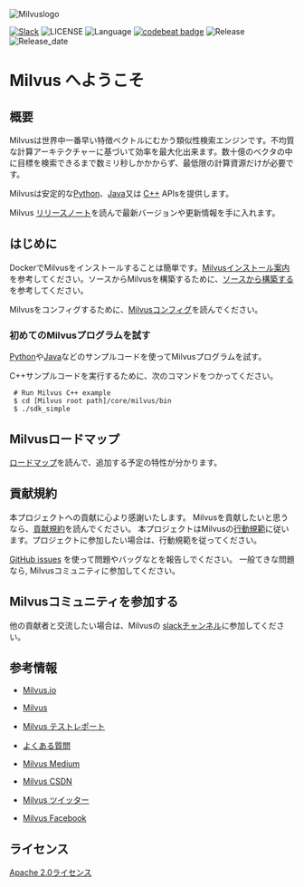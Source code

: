 ![Milvuslogo](https://github.com/milvus-io/docs/blob/master/assets/milvus_logo.png)


[![Slack](https://img.shields.io/badge/Join-Slack-orange)](https://join.slack.com/t/milvusio/shared_invite/enQtNzY1OTQ0NDI3NjMzLWNmYmM1NmNjOTQ5MGI5NDhhYmRhMGU5M2NhNzhhMDMzY2MzNDdlYjM5ODQ5MmE3ODFlYzU3YjJkNmVlNDQ2ZTk)
![LICENSE](https://img.shields.io/badge/license-Apache--2.0-brightgreen)
![Language](https://img.shields.io/badge/language-C%2B%2B-blue)
[![codebeat badge](https://codebeat.co/badges/e030a4f6-b126-4475-a938-4723d54ec3a7?style=plastic)](https://codebeat.co/projects/github-com-jinhai-cn-milvus-master)
![Release](https://img.shields.io/badge/release-v0.5.3-yellowgreen)
![Release_date](https://img.shields.io/badge/release%20date-November-yellowgreen)


# Milvus へようこそ

## 概要

Milvusは世界中一番早い特徴ベクトルにむかう類似性検索エンジンです。不均質な計算アーキテクチャーに基づいて効率を最大化出来ます。数十億のベクタの中に目標を検索できるまで数ミリ秒しかかからず、最低限の計算資源だけが必要です。

Milvusは安定的な[Python](https://github.com/milvus-io/pymilvus)、[Java](https://github.com/milvus-io/milvus-sdk-java)又は [C++](https://github.com/milvus-io/milvus/tree/master/core/src/sdk) APIsを提供します。

Milvus [リリースノート](https://milvus.io/docs/en/release/v0.5.3/)を読んで最新バージョンや更新情報を手に入れます。


## はじめに

DockerでMilvusをインストールすることは簡単です。[Milvusインストール案内](https://milvus.io/docs/en/userguide/install_milvus/) を参考してください。ソースからMilvusを構築するために、[ソースから構築する](install.md)を参考してください。

Milvusをコンフィグするために、[Milvusコンフィグ](https://github.com/milvus-io/docs/blob/master/reference/milvus_config.md)を読んでください。

### 初めてのMilvusプログラムを試す

[Python](https://www.milvus.io/docs/en/userguide/example_code/)や[Java](https://github.com/milvus-io/milvus-sdk-java/tree/master/examples)などのサンプルコードを使ってMilvusプログラムを試す。

C++サンプルコードを実行するために、次のコマンドをつかってください。

```shell
 # Run Milvus C++ example
 $ cd [Milvus root path]/core/milvus/bin
 $ ./sdk_simple
```

## Milvusロードマップ

[ロードマップ](https://milvus.io/docs/en/roadmap/)を読んで、追加する予定の特性が分かります。

## 貢献規約

本プロジェクトへの貢献に心より感謝いたします。 Milvusを貢献したいと思うなら、[貢献規約](CONTRIBUTING.md)を読んでください。 本プロジェクトはMilvusの[行動規範](CODE_OF_CONDUCT.md)に従います。プロジェクトに参加したい場合は、行動規範を従ってください。

[GitHub issues](https://github.com/milvus-io/milvus/issues) を使って問題やバッグなとを報告しでください。 一般てきな問題なら, Milvusコミュニティに参加してください。

## Milvusコミュニティを参加する

他の貢献者と交流したい場合は、Milvusの [slackチャンネル](https://join.slack.com/t/milvusio/shared_invite/enQtNzY1OTQ0NDI3NjMzLWNmYmM1NmNjOTQ5MGI5NDhhYmRhMGU5M2NhNzhhMDMzY2MzNDdlYjM5ODQ5MmE3ODFlYzU3YjJkNmVlNDQ2ZTk)に参加してください。


## 参考情報

- [Milvus.io](https://www.milvus.io)

- [Milvus](https://github.com/milvus-io/bootcamp)

- [Milvus テストレポート](https://github.com/milvus-io/milvus/tree/master/docs)

- [よくある質問](https://www.milvus.io/docs/en/faq/operational_faq/)

- [Milvus Medium](https://medium.com/@milvusio)

- [Milvus CSDN](https://zilliz.blog.csdn.net/)

- [Milvus ツイッター](https://twitter.com/milvusio)

- [Milvus Facebook](https://www.facebook.com/io.milvus.5)


## ライセンス

[Apache 2.0ライセンス](LICENSE)